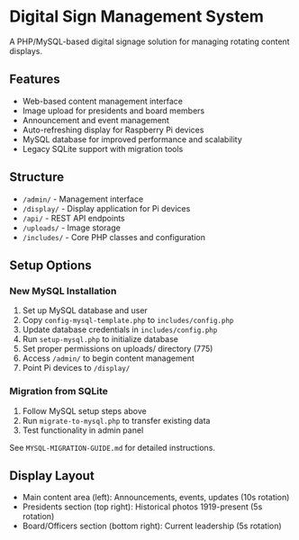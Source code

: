 # Digital Sign Management System

A PHP/MySQL-based digital signage solution for managing rotating content displays.

## Features
- Web-based content management interface
- Image upload for presidents and board members
- Announcement and event management
- Auto-refreshing display for Raspberry Pi devices
- MySQL database for improved performance and scalability
- Legacy SQLite support with migration tools

## Structure
- `/admin/` - Management interface
- `/display/` - Display application for Pi devices
- `/api/` - REST API endpoints
- `/uploads/` - Image storage
- `/includes/` - Core PHP classes and configuration

## Setup Options

### New MySQL Installation
1. Set up MySQL database and user
2. Copy `config-mysql-template.php` to `includes/config.php`
3. Update database credentials in `includes/config.php`
4. Run `setup-mysql.php` to initialize database
5. Set proper permissions on uploads/ directory (775)
6. Access `/admin/` to begin content management
7. Point Pi devices to `/display/`

### Migration from SQLite
1. Follow MySQL setup steps above
2. Run `migrate-to-mysql.php` to transfer existing data
3. Test functionality in admin panel

See `MYSQL-MIGRATION-GUIDE.md` for detailed instructions.

## Display Layout
- Main content area (left): Announcements, events, updates (10s rotation)
- Presidents section (top right): Historical photos 1919-present (5s rotation)
- Board/Officers section (bottom right): Current leadership (5s rotation)
